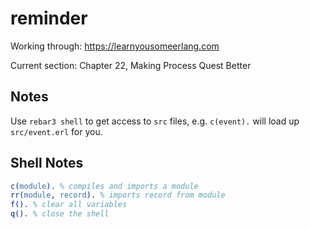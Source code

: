 reminder
=====

Working through: https://learnyousomeerlang.com

Current section: Chapter 22, Making Process Quest Better

Notes
---

Use `rebar3 shell` to get access to `src` files, e.g. `c(event).` will load up
`src/event.erl` for you. 

Shell Notes
---

```erl
c(module). % compiles and imports a module
rr(module, record). % imports record from module
f(). % clear all variables
q(). % close the shell
```
